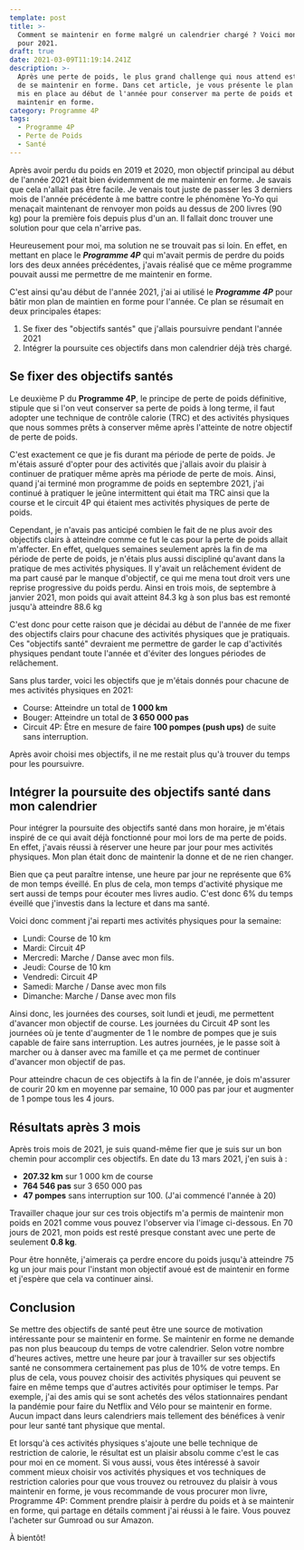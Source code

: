 ```yaml
---
template: post
title: >-
  Comment se maintenir en forme malgré un calendrier chargé ? Voici mon secret
  pour 2021.
draft: true
date: 2021-03-09T11:19:14.241Z
description: >-
  Après une perte de poids, le plus grand challenge qui nous attend est souvent
  de se maintenir en forme. Dans cet article, je vous présente le plan que j'ai
  mis en place au début de l'année pour conserver ma perte de poids et me
  maintenir en forme.
category: Programme 4P
tags:
  - Programme 4P
  - Perte de Poids
  - Santé
---
```

Après avoir perdu du poids en 2019 et 2020, mon objectif principal au début de l'année 2021 était bien évidemment de me maintenir en forme. Je savais que cela n'allait pas être facile. Je venais tout juste de passer les 3 derniers mois de l'année précédente à me battre contre le phénomène Yo-Yo qui menaçait maintenant de renvoyer mon poids au dessus de 200 livres (90 kg) pour la première fois depuis plus d'un an. Il fallait donc trouver une solution pour que cela n'arrive pas.

Heureusement pour moi, ma solution ne se trouvait pas si loin. En effet, en mettant en place le **_Programme 4P_** qui m'avait permis de perdre du poids lors des deux années précédentes, j'avais réalisé que ce même programme pouvait aussi me permettre de me maintenir en forme.

C'est ainsi qu'au début de l'année 2021, j'ai ai utilisé le _**Programme 4P**_ pour bâtir mon plan de maintien en forme pour l'année. Ce plan se résumait en deux principales étapes:

1. Se fixer des "objectifs santés" que j'allais poursuivre pendant l'année 2021
2. Intégrer la poursuite ces objectifs dans mon calendrier déjà très chargé.

## Se fixer des objectifs santés

Le deuxième P du **Programme 4P**, le principe de perte de poids définitive, stipule que si l'on veut conserver sa perte de poids à long terme, il faut adopter une technique de contrôle calorie (TRC) et des activités physiques que nous sommes prêts à conserver même après l'atteinte de notre objectif de perte de poids.

C'est exactement ce que je fis durant ma période de perte de poids. Je m'étais assuré d'opter pour des activités que j'allais avoir du plaisir à continuer de pratiquer même après ma période de perte de mois. Ainsi, quand j'ai terminé mon programme de poids en septembre 2021, j'ai continué à pratiquer le jeûne intermittent qui était ma TRC ainsi que la course et le circuit 4P qui étaient mes activités physiques de perte de poids.

Cependant, je n'avais pas anticipé combien le fait de ne plus avoir des objectifs clairs à atteindre comme ce fut le cas pour la perte de poids allait m'affecter. En effet, quelques semaines seulement après la fin de ma période de perte de poids, je n'étais plus aussi discipliné qu'avant dans la pratique de mes activités physiques. Il y'avait un relâchement évident de ma part causé par le manque d'objectif, ce qui me mena tout droit vers une reprise progressive du poids perdu. Ainsi en trois mois, de septembre à janvier 2021, mon poids qui avait atteint 84.3 kg à son plus bas est remonté jusqu'à atteindre 88.6 kg

C'est donc pour cette raison que je décidai au début de l'année de me fixer des objectifs clairs pour chacune des activités physiques que je pratiquais. Ces "objectifs santé" devraient me permettre de garder le cap d'activités physiques pendant toute l'année et d'éviter des longues périodes de relâchement.

Sans plus tarder, voici les objectifs que je m'étais donnés pour chacune de mes activités physiques en 2021:

* Course: Atteindre un total de **1 000 km**
* Bouger: Atteindre un total de **3 650 000 pas**
* Circuit 4P: Être en mesure de faire **100 pompes (push ups)** de suite sans interruption.

Après avoir choisi mes objectifs, il ne me restait plus qu'à trouver du temps pour les poursuivre.

## Intégrer la poursuite des objectifs santé dans mon calendrier

Pour intégrer la poursuite des objectifs santé dans mon horaire, je m'étais inspiré de ce qui avait déjà fonctionné pour moi lors de ma perte de poids. En effet, j'avais réussi à réserver une heure par jour pour mes activités physiques. Mon plan était donc de maintenir la donne et de ne rien changer.

Bien que ça peut paraître intense, une heure par jour ne représente que 6% de mon temps éveillé. En plus de cela, mon temps d'activité physique me sert aussi de temps pour écouter mes livres audio. C'est donc 6% du temps éveillé que j'investis dans la lecture et dans ma santé.

Voici donc comment j'ai reparti mes activités physiques pour la semaine:

* Lundi: Course de 10 km
* Mardi: Circuit 4P
* Mercredi: Marche / Danse avec mon fils.
* Jeudi: Course de 10 km
* Vendredi: Circuit 4P
* Samedi: Marche / Danse avec mon fils
* Dimanche: Marche / Danse avec mon fils

Ainsi donc, les journées des courses, soit lundi et jeudi, me permettent d'avancer mon objectif de course. Les journées du Circuit 4P sont les journées où je tente d'augmenter de 1 le nombre de pompes que je suis capable de faire sans interruption. Les autres journées, je le passe soit à marcher ou à danser avec ma famille et ça me permet de continuer d'avancer mon objectif de pas.

Pour atteindre chacun de ces objectifs à la fin de l'année, je dois m'assurer de courir 20 km en moyenne par semaine, 10 000 pas par jour et augmenter de 1 pompe tous les 4 jours.

## Résultats après 3 mois

Après trois mois de 2021, je suis quand-même fier que je suis sur un bon chemin pour accomplir ces objectifs. En date du 13 mars 2021, j'en suis à :

* **207.32 km** sur 1 000 km de course
* **764 546 pas** sur 3 650 000 pas
* **47 pompes** sans interruption sur 100. (J'ai commencé l'année à 20)

Travailler chaque jour sur ces trois objectifs m'a permis de maintenir mon poids en 2021 comme vous pouvez l'observer via l'image ci-dessous. En 70 jours de 2021, mon poids est resté presque constant avec une perte de seulement **0.8 kg**.

Pour être honnête, j'aimerais ça perdre encore du poids jusqu'à atteindre 75 kg un jour mais pour l'instant mon objectif avoué est de maintenir en forme et j'espère que cela va continuer ainsi.

## Conclusion

Se mettre des objectifs de santé peut être une source de motivation intéressante pour se maintenir en forme. Se maintenir en forme ne demande pas non plus beaucoup du temps de votre calendrier. Selon votre nombre d'heures actives, mettre une heure par jour à travailler sur ses objectifs santé ne consommera certainement pas plus de 10% de votre temps. En plus de cela, vous pouvez choisir des activités physiques qui peuvent se faire en même temps que d'autres activités pour optimiser le temps. Par exemple, j'ai des amis qui se sont achetés des vélos stationnaires pendant la pandémie pour faire du Netflix and Vélo pour se maintenir en forme. Aucun impact dans leurs calendriers mais tellement des bénéfices à venir pour leur santé tant physique que mental.

Et lorsqu'à ces activités physiques s'ajoute une belle technique de restriction de calorie, le résultat est un plaisir absolu comme c'est le cas pour moi en ce moment. Si vous aussi, vous êtes intéressé à savoir comment mieux choisir vos activités physiques et vos techniques de restriction calories pour que vous trouvez ou retrouvez du plaisir à vous maintenir en forme, je vous recommande de vous procurer mon livre,  Programme 4P: Comment prendre plaisir à perdre du poids et à se maintenir en forme, qui partage en détails comment j'ai réussi à le faire. Vous pouvez l'acheter sur Gumroad ou sur Amazon.

À bientôt!
